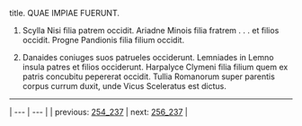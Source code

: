 title. QUAE IMPIAE FUERUNT.



1. Scylla Nisi filia patrem occidit. Ariadne Minois filia fratrem . . . et filios occidit. Progne Pandionis filia filium occidit.



2. Danaides coniuges suos patrueles occiderunt. Lemniades in Lemno insula patres et filios occiderunt. Harpalyce Clymeni filia filium quem ex patris concubitu pepererat occidit. Tullia Romanorum super parentis corpus currum duxit, unde Vicus Sceleratus est dictus.



---

| --- | --- |
| previous: [254_237](../254_237/) | next: [256_237](../256_237/) |
